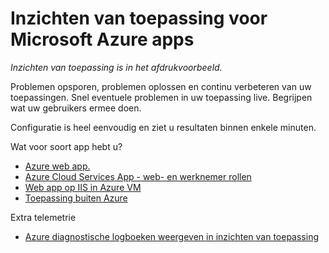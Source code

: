 <properties 
    pageTitle="Inzichten van toepassing voor Microsoft Azure apps" 
    description="Gebruik en de prestaties van uw app met toepassing inzichten in Azure analyseren." 
    services="application-insights" 
    documentationCenter="windows"
    authors="alancameronwills" 
    manager="douge"/>

<tags 
    ms.service="application-insights" 
    ms.workload="tbd" 
    ms.tgt_pltfrm="ibiza" 
    ms.devlang="na" 
    ms.topic="article" 
    ms.date="08/15/2016" 
    ms.author="awills"/>

#  <a name="application-insights-for-microsoft-azure-apps"></a>Inzichten van toepassing voor Microsoft Azure apps

*Inzichten van toepassing is in het afdrukvoorbeeld.*


Problemen opsporen, problemen oplossen en continu verbeteren van uw toepassingen. Snel eventuele problemen in uw toepassing live. Begrijpen wat uw gebruikers ermee doen.

Configuratie is heel eenvoudig en ziet u resultaten binnen enkele minuten.

Wat voor soort app hebt u?

* [Azure web app.](app-insights-asp-net.md)
* [Azure Cloud Services App - web- en werknemer rollen](app-insights-cloudservices.md)
* [Web app op IIS in Azure VM](app-insights-asp-net.md)
* [Toepassing buiten Azure](app-insights-overview.md)


Extra telemetrie

* [Azure diagnostische logboeken weergeven in inzichten van toepassing](app-insights-azure-diagnostics.md)




 